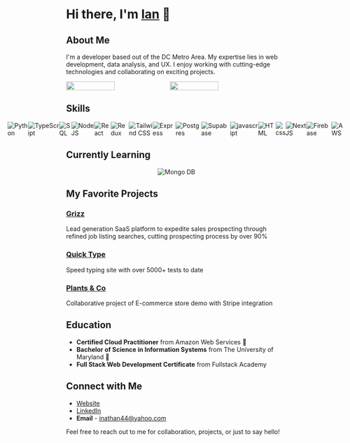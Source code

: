 # Hi there, I'm [Ian](https://iancodes.netlify.app) 👋

## About Me

I'm a developer based out of the DC Metro Area. My expertise lies in web development, data analysis, and UX. I enjoy working with cutting-edge technologies and collaborating on exciting projects.

<div style="display: flex;">
<img width='47%' src="https://github-readme-stats.vercel.app/api?username=inathan44&show_icons=true&theme=radical"/>
<img width='47%' src="https://github-readme-stats.vercel.app/api/top-langs/?username=inathan44&layout=compact"/>
</div>

## Skills

<div style="display: flex; justify-content: center; align-items: center;">
<img alt="Python" src="https://img.shields.io/badge/python-ffd242?style=for-the-badge&logo=python&logoColor=white&labelColor=016dad"/>
<img alt="TypeScript" src="https://img.shields.io/badge/typescript-%23007ACC.svg?style=for-the-badge&logo=typescript&logoColor=white"/>
<img alt="SQL" src="https://img.shields.io/badge/mysql-%2300f.svg?style=for-the-badge&logo=mysql&logoColor=white"/>
<img alt='NodeJS' src="https://img.shields.io/badge/node.js-6DA55F?style=for-the-badge&logo=node.js&logoColor=white"/>
<img alt="React" src="https://img.shields.io/badge/react-%2320232a.svg?style=for-the-badge&logo=react&logoColor=%2361DAFB"/>
<img alt="Redux" src="https://img.shields.io/badge/redux-%23593d88.svg?style=for-the-badge&logo=redux&logoColor=white"/>
<img alt="Tailwind CSS" src="https://img.shields.io/badge/tailwindcss-%2338B2AC.svg?style=for-the-badge&logo=tailwind-css&logoColor=white"/>
<img alt="Express"  src="https://img.shields.io/badge/express.js-%23404d59.svg?style=for-the-badge&logo=express&logoColor=%2361DAFB"/>
<img alt="Postgres"  src="https://img.shields.io/badge/postgres-%23316192.svg?style=for-the-badge&logo=postgresql&logoColor=white"/>
<img alt="Supabase" src="https://img.shields.io/badge/Supabase-3ECF8E?style=for-the-badge&logo=supabase&logoColor=white"/>
<img alt="javascript" src="https://img.shields.io/badge/javascript-%23323330.svg?style=for-the-badge&logo=javascript&logoColor=%23F7DF1E"/>
<img alt="HTML" src="https://img.shields.io/badge/html5-%23E34F26.svg?style=for-the-badge&logo=html5&logoColor=white"/>
<img alt="css" src="https://img.shields.io/badge/css3-%231572B6.svg?style=for-the-badge&logo=css3&logoColor=white"/>
<img alt='NextJS' src="https://img.shields.io/badge/Next-black?style=for-the-badge&logo=next.js&logoColor=white"/>
<img alt="Firebase" src="https://img.shields.io/badge/Firebase-039BE5?style=for-the-badge&logo=Firebase&logoColor=white" />
<img alt="AWS" src="https://img.shields.io/badge/AWS-%23FF9900.svg?style=for-the-badge&logo=amazon-aws&logoColor=white"/>  
</div>

## Currently Learning

<div style="display: flex; justify-content: center;">
<img alt="Mongo DB" src="https://img.shields.io/badge/MongoDB-%234ea94b.svg?style=for-the-badge&logo=mongodb&logoColor=white"/>
</div>

## My Favorite Projects

### [Grizz](https://getgrizz.com/)

Lead generation SaaS platform to expedite sales prospecting through refined job listing searches, cutting prospecting process by over 90%

### [Quick Type](https://quick-type.netlify.app/)

Speed typing site with over 5000+ tests to date

### [Plants & Co](https://plants-and.co/)

Collaborative project of E-commerce store demo with Stripe integration 

## Education

- **Certified Cloud Practitioner** from Amazon Web Services 🐢
- **Bachelor of Science in Information Systems** from The University of Maryland 🐢
- **Full Stack Web Development Certificate** from Fullstack Academy

  
## Connect with Me

- [Website](https://iancodes.netlify.app)
- [LinkedIn](https://www.linkedin.com/in/ianmnathan/)
- **Email** - inathan44@yahoo.com

Feel free to reach out to me for collaboration, projects, or just to say hello!
